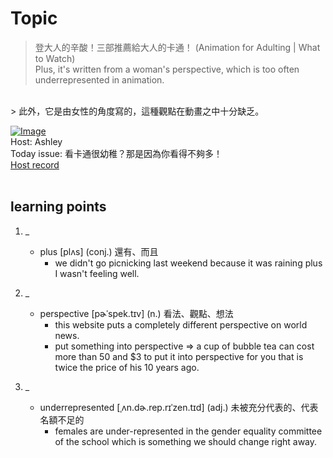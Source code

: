 # Topic

> 登大人的辛酸！三部推薦給大人的卡通！ (Animation for Adulting | What to Watch) <br>
> Plus, it's written from a woman's perspective, which is too often underrepresented in animation.
 <br>
> 此外，它是由女性的角度寫的，這種觀點在動畫之中十分缺乏。

 <br>

[![Image](https://cdn.voicetube.com/assets/thumbnails/LS6fH-daXU4.jpg)](https://www.youtube.com/embed/LS6fH-daXU4?rel=0&showinfo=0&cc_load_policy=0&controls=1&autoplay=1&iv_load_policy=3&playsinline=1&wmode=transparent&start=56&end=62&enablejsapi=1&origin=https://tw.voicetube.com&widgetid=1)<br>
Host: Ashley
<br>Today issue: 看卡通很幼稚？那是因為你看得不夠多！
<br>
[Host record](https://cdn.voicetube.com/everyday_records/4786/1603957537.mp3)
<br><br>
## learning points
1. _
	* plus  [plʌs] (conj.) 還有、而且
		- we didn't go picnicking last weekend because it was raining plus I wasn't feeling well.

2. _
	* perspective [pɚˈspek.tɪv] (n.) 看法、觀點、想法
		- this website puts a completely different perspective on world news.
		- put something into perspective => a cup of bubble tea can cost more than 50 and $3 to put it into perspective for you that is twice the price of his 10 years ago.

3. _
	* underrepresented [ˌʌn.dɚ.rep.rɪˈzen.tɪd] (adj.) 未被充分代表的、代表名額不足的
		- females are under-represented in the gender equality committee of the school which is something we should change right away.

